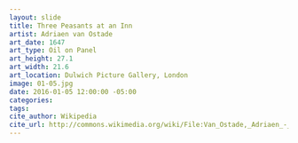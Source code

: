 ```yaml
---
layout: slide
title: Three Peasants at an Inn
artist: Adriaen van Ostade
art_date: 1647
art_type: Oil on Panel
art_height: 27.1
art_width: 21.6
art_location: Dulwich Picture Gallery, London
image: 01-05.jpg
date: 2016-01-05 12:00:00 -05:00
categories:
tags:
cite_author: Wikipedia
cite_url: http://commons.wikimedia.org/wiki/File:Van_Ostade,_Adriaen_-_Three_Peasants_at_an_Inn_-_Google_Art_Project.jpg
---
```


